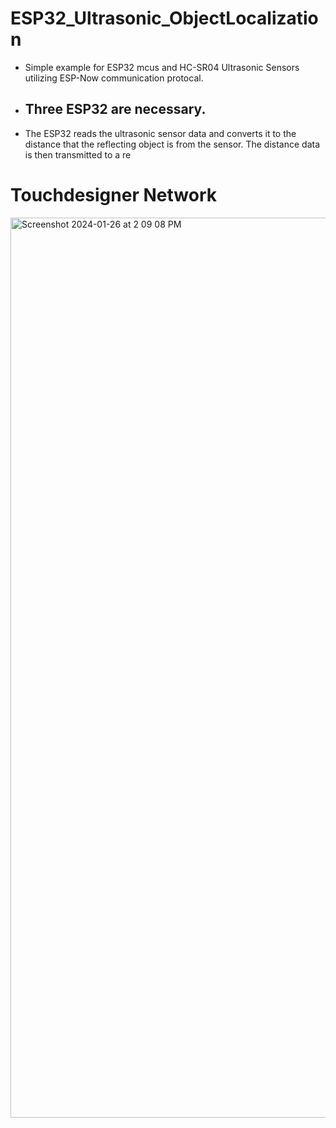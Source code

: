 # ESP32_Ultrasonic_ObjectLocalization
- Simple example for ESP32 mcus and HC-SR04 Ultrasonic Sensors utilizing ESP-Now communication protocal.
- Three ESP32 are necessary.
  -  
- The ESP32 reads the ultrasonic sensor data and converts it to the distance that the reflecting object is from the sensor. The distance data is then transmitted to a re

# Touchdesigner Network
<img width="1440" alt="Screenshot 2024-01-26 at 2 09 08 PM" src="https://github.com/p3price/ESP32_Ultrasonic_ObjectLocalization/assets/126983543/2425ae53-b865-4583-8d2c-0711997e7d6b">
